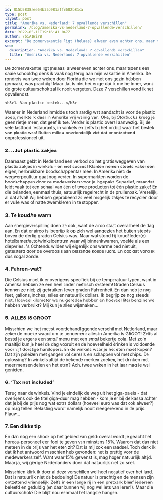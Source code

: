```yaml
---
id: 015b5838aee54b35b981affd602b81ca
type: post
layout: post
title: "Amerika vs. Nederland: 7 opvallende verschillen"
permalink: /blog/amerika-vs-nederland-7-opvallende-verschillen/
date: 2022-05-11T19:16:41.067Z
author: 7biA1WiYB
excerpt: "De zomervakantie ligt (helaas) alweer even achter ons, maar tijdens een saaie schooldag denk ik vaak nog terug aan mijn vakantie in Amerika. De rondreis van twee weken door Florida die we met ons gezin hebben gemaakt, was prachtig! Maar dat is niet het enige dat ik me herinner, want de grote cultuurschok zal ik nooit vergeten. Deze 7 verschillen vond ik het opvallendst.  "
seo:
  description: "Amerika vs. Nederland: 7 opvallende verschillen"
  title: "Amerika vs. Nederland: 7 opvallende verschillen"
---
```

De zomervakantie ligt (helaas) alweer even achter ons, maar tijdens een saaie schooldag denk ik vaak nog terug aan mijn vakantie in Amerika. De rondreis van twee weken door Florida die we met ons gezin hebben gemaakt, was prachtig! Maar dat is niet het enige dat ik me herinner, want de grote cultuurschok zal ik nooit vergeten. Deze 7 verschillen vond ik het opvallendst.  

    <h3>1. Van plastic bestek...</h3>
<p>Waar er in Nederland inmiddels toch aardig wat aandacht is voor de plastic soep, merkte ik daar in Amerika vrij weinig van. Oké, bij <em>Starbucks </em>kreeg je geen rietje meer, dat geef ik toe. Verder is plastic overal aanwezig. Bij de vele fastfood restaurants, in winkels en zelfs bij het ontbijt waar het bestek van plastic was! Buiten milieu-onvriendelijk ziet dat er ontzettend onprofessioneel uit.</p>
<h3>2. …tot plastic zakjes</h3>
<p>Daarnaast geldt in Nederland een verbod op het gratis weggeven van plastic zakjes in winkels - en met succes! Klanten nemen steeds vaker een eigen, herbruikbare boodschappentas mee. In Amerika niet: de wegwerpcultuur gaat nog verder. In supermarkten worden de boodschappen door de medewerkers voor je ingepakt. Superlief, maar dat leidt vaak tot een schaal van één of twee producten tot één plastic zakje! En die belanden, eenmaal thuis, natuurlijk regelrecht in de prullenbak. Vreselijk, al dat afval! Wij hebben geprobeerd zo veel mogelijk zakjes te recyclen door er vuile was of natte zwemkleren in te stoppen.</p>
<h3>3. Te koud/te warm</h3>
<p>Aan energieverspilling doen ze ook, want de airco staat overal heel de dag aan. En dát er airco is, begrijp ik op zich wel aangezien het buiten steeds boven de dertig graden Celsius was. Maar wat stond hij koud! Ieder(e) hotelkamer/auto/winkelcentrum waar wij binnenkwamen, voelde als een diepvries. 's Ochtends wilden wij eigenlijk ons warme bed niet uit, geteisterd door de overdosis aan blazende koude lucht. En ook dat vond ik dus nogal zonde.</p>
<h3>4. Fahren-wat?</h3>
<p>Die Celsius moet ik er overigens specifiek bij de temperatuur typen, want in Amerika hebben ze een heel ander metrisch systeem! Graden Celsius kennen ze niet; zij gebruiken liever graden Fahrenheit. En dan heb je nog feet, gallons, inches, miles en natuurlijk dollars. Ik begrijp ze nog steeds niet. Hoeveel kilometer we nu gereden hebben en hoeveel liter benzine we hebben verbruikt? Mij kun je alles wijsmaken...</p>
<h3>5. ALLES IS GROOT</h3>
<p>Misschien wel het meest voordehandliggende verschil met Nederland, maar zeker de moeite waard om te benoemen: alles in Amerika is GROOT! Zelfs al bestel je ergens een <em>small</em> menu met een <em>small</em> bekertje cola. Met zo'n maaltijd kun je heel de dag vooruit en de hoeveelheid drinken is voldoende voor vijf dorstige hardlopers. En de winkels waar je het eten moet kopen? Dat zijn paleizen met gangen vol cereals en schappen vol met chips. De oplossing? In winkels altijd de bekende merken zoeken, het drinken met meer mensen delen en het eten? Ach, twee weken in het jaar mag je wel genieten.</p>
<h3>6. ‘Tax not included’</h3>
<p>Terug naar de winkels. Vind je eindelijk de weg uit het giga-paleis - dat overigens ook de titel giga-duur mag hebben - kom je er bij de kassa achter dat je bij de prijs nog wat extra dollars (hoeveel euro was dat ook alweer?) op mag tellen. Belasting wordt namelijk nooit meegerekend in de prijs. Flauw...</p>
<h3>7. Een dikke tip</h3>
<p>En dan nóg een shock op het gebied van geld: overal wordt je geacht het horeca-personeel een fooi te geven van minstens 15%. Waarom dat dan niet meteen in de prijs van het eten zit? Dat is mij ook een raadsel. Toch denk ik dat ik het antwoord misschien heb gevonden: het is prettig voor de medewerkers zelf. Want waar 15% gewenst is, mag hoger natuurlijk altijd. Maar ja, wij gierige Nederlanders doen dat natuurlijk niet zo snel.</p>
<p>Misschien klink ik door al deze verschillen wel heel negatief over het land. Dat is natuurlijk niet de bedoeling! De natuur is prachtig en de mensen zijn ontzettend vriendelijk. Zelfs in een lange rij in een pretpark bleef iedereen beleefd en geduldig (en daar kunnen wij nog wel iets van leren!). Maar die cultuurschok? Die blijft nou eenmaal het langste hangen.</p>  
